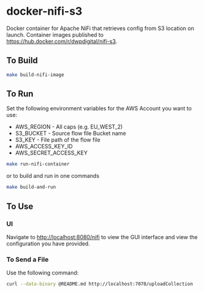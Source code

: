  # docker-nifi-s3
Docker container for Apache NiFi that retrieves config from S3 location on launch. Container images published to https://hub.docker.com/r/dwpdigital/nifi-s3.

## To Build
```bash
make build-nifi-image
```

## To Run
Set the following environment variables for the AWS Account you want to use:
- AWS_REGION - All caps (e.g. EU_WEST_2)
- S3_BUCKET - Source flow file Bucket name
- S3_KEY - File path of the flow file
- AWS_ACCESS_KEY_ID
- AWS_SECRET_ACCESS_KEY

```bash
make run-nifi-container
```

or to build and run in one commands

```bash
make build-and-run
```

## To Use
### UI
Navigate to [http://localhost:8080/nifi](http://localhost:8080/nifi) to view the GUI interface and view the configuration you have provided.


### To Send a File
Use the following command:
```bash
curl --data-binary @README.md http://localhost:7070/uploadCollection 
```